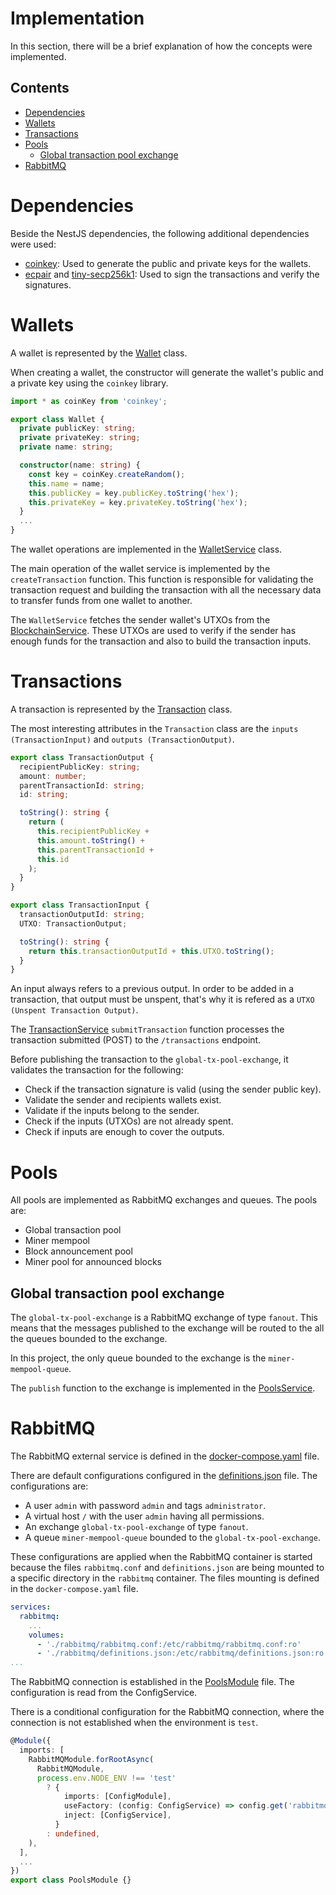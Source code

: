 # Implementation

In this section, there will be a brief explanation of how the concepts were implemented.

## Contents
- [Dependencies](#dependencies)
- [Wallets](#wallets)
- [Transactions](#transactions)
- [Pools](#pools)
  - [Global transaction pool exchange](#global-transaction-pool-exchange)
- [RabbitMQ](#rabbitmq)

# Dependencies

Beside the NestJS dependencies, the following additional dependencies were used:

- [coinkey](https://www.npmjs.com/package/coinkey): Used to generate the public and private keys for the wallets.
- [ecpair](https://www.npmjs.com/package/ecpair) and [tiny-secp256k1](https://www.npmjs.com/package/tiny-secp256k1): Used to sign the transactions and verify the signatures.

# Wallets

A wallet is represented by the [Wallet](../src/wallets/wallet.ts) class.

When creating a wallet, the constructor will generate the wallet's public and a private key using the `coinkey` library.

```typescript
import * as coinKey from 'coinkey';

export class Wallet {
  private publicKey: string;
  private privateKey: string;
  private name: string;

  constructor(name: string) {
    const key = coinKey.createRandom();
    this.name = name;
    this.publicKey = key.publicKey.toString('hex');
    this.privateKey = key.privateKey.toString('hex');
  }
  ...
}
```

The wallet operations are implemented in the [WalletService](../src/wallets/wallets.service.ts) class.

The main operation of the wallet service is implemented by the `createTransaction` function. This function is responsible for validating the transaction request and building the transaction with all the necessary data to transfer funds from one wallet to another.

The `WalletService` fetches the sender wallet's UTXOs from the [BlockchainService](../src/blockchain/blockchain.service.ts). These UTXOs are used to verify if the sender has enough funds for the transaction and also to build the transaction inputs.

# Transactions

A transaction is represented by the [Transaction](../src/transactions/transaction.ts) class.

The most interesting attributes in the `Transaction` class are the `inputs (TransactionInput)` and `outputs (TransactionOutput)`.

```typescript
export class TransactionOutput {
  recipientPublicKey: string;
  amount: number;
  parentTransactionId: string;
  id: string;

  toString(): string {
    return (
      this.recipientPublicKey +
      this.amount.toString() +
      this.parentTransactionId +
      this.id
    );
  }
}

export class TransactionInput {
  transactionOutputId: string;
  UTXO: TransactionOutput;

  toString(): string {
    return this.transactionOutputId + this.UTXO.toString();
  }
}
```

An input always refers to a previous output. In order to be added in a transaction, that output must be unspent, that's why it is refered as a `UTXO (Unspent Transaction Output)`.

The [TransactionService](../src/transactions/transactions.service.ts) `submitTransaction` function processes the transaction submitted (POST) to the `/transactions` endpoint.

Before publishing the transaction to the `global-tx-pool-exchange`, it validates the transaction for the following:
- Check if the transaction signature is valid (using the sender public key).
- Validate the sender and recipients wallets exist.
- Validate if the inputs belong to the sender.
- Check if the inputs (UTXOs) are not already spent.
- Check if inputs are enough to cover the outputs.

# Pools

All pools are implemented as RabbitMQ exchanges and queues. The pools are:
- Global transaction pool
- Miner mempool
- Block announcement pool
- Miner pool for announced blocks

## Global transaction pool exchange

The `global-tx-pool-exchange` is a RabbitMQ exchange of type `fanout`. This means that the messages published to the exchange will be routed to the all the queues bounded to the exchange.

In this project, the only queue bounded to the exchange is the `miner-mempool-queue`.

The `publish` function to the exchange is implemented in the [PoolsService](../src/pools/pools.service.ts).

# RabbitMQ

The RabbitMQ external service is defined in the [docker-compose.yaml](../docker-compose.yaml) file. 

There are default configurations configured in the [definitions.json](../rabbitmq/definitions.json) file. The configurations are:
- A user `admin` with password `admin` and tags `administrator`.
- A virtual host `/` with the user `admin` having all permissions.
- An exchange `global-tx-pool-exchange` of type `fanout`.
- A queue `miner-mempool-queue` bounded to the `global-tx-pool-exchange`.

These configurations are applied when the RabbitMQ container is started because the files `rabbitmq.conf` and `definitions.json` are being mounted to a specific directory in the `rabbitmq` container. The files mounting is defined in the `docker-compose.yaml` file.
 
```yaml
services:
  rabbitmq:
    ...
    volumes:
      - './rabbitmq/rabbitmq.conf:/etc/rabbitmq/rabbitmq.conf:ro'
      - './rabbitmq/definitions.json:/etc/rabbitmq/definitions.json:ro'
...
```

The RabbitMQ connection is established in the [PoolsModule](../src/pools/pools.module.ts) file. The configuration is read from the ConfigService.

There is a conditional configuration for the RabbitMQ connection, where the connection is not established when the environment is `test`.

```typescript
@Module({
  imports: [
    RabbitMQModule.forRootAsync(
      RabbitMQModule,
      process.env.NODE_ENV !== 'test'
        ? {
            imports: [ConfigModule],
            useFactory: (config: ConfigService) => config.get('rabbitmq'),
            inject: [ConfigService],
          }
        : undefined,
    ),
  ],
  ...
})
export class PoolsModule {}
```

